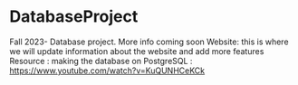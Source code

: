 # DatabaseProject
Fall 2023- Database project. More info coming soon
Website: this is where we will update information about the website and add more features 
Resource : making the database on PostgreSQL : https://www.youtube.com/watch?v=KuQUNHCeKCk
